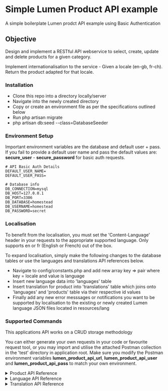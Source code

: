 #  Simple Lumen Product API example
A simple boilerplate Lumen prodct API example using Basic Authentication

## Objective
Design and implement a RESTful API webservice to select, create, update and delete products for a given category.

Implement internationalisation to the service - Given a locale (en-gb, fr-ch). 
Return the product adapted for that locale.

### Installation
- Clone this repo into a directory locally/server
- Navigate into the newly created directory
- Copy or create an environment file as per the specifications outlined below
- Run php artisan migrate
- php artisan db:seed --class=DatabaseSeeder

### Environment Setup
Important environment variables are the database and default user + pass.
If you fail to provide a default user name and pass the default values are: **secure_user** - **secure_password** for basic auth requests.

```
# API Basic Auth Details
DEFAULT_USER_NAME=
DEFAULT_USER_PASS=

# Database info
DB_CONNECTION=mysql
DB_HOST=127.0.0.1
DB_PORT=3306
DB_DATABASE=homestead
DB_USERNAME=homestead
DB_PASSWORD=secret
```

### Localisation
To benefit from the localisation, you must set the 'Content-Language' header in your requests to the appropriate supported language.
Only supports en or fr (English or French) out of the box.

To expand localisation, simply make the following changes to the database tables or use the languages and translations API references below.

- Navigate to config/constants.php and add new array key => pair where key = locale and value is language
- Insert new language data into 'languages' table
- Insert translation for product into 'translations' table which joins onto 'languages' and 'products' table via their respective id values
- Finally add any new error messsages or notifications you want to be supported by localisation to the existing or newly created Lumen language JSON files located in resources/lang

### Supported Commands
This applications API works on a CRUD storage methodology

You can either generate your own requests in your code or favourite request tool, or you may import and utilise the attached Postman collection in the 'test' directory in application root. Make sure you modify the Postman environment variables **lumen_product_api_url**, **lumen_product_api_user** and **lumen_product_api_pass** to match your own environment.

<details>
  <summary>Product API Reference</summary>
  
#### Read products (GET) by category and (optional) product_name
```
{APP_URL}/product/read
```
JSON payload example
```
{
    "product_category": "Category1"
}
```

#### Create products (POST)
```
{APP_URL}/product/create
```
JSON payload example
```
{
    "product_category": "Category1",
    "product_name": "Test API product",
    "product_desc": "Test API product description",
    "product_price": "07.90"
}
```

#### Update products (POST) and (optional) product_name
```
{APP_URL}/product/update
```
JSON payload example
```
{
    "id": 3,
    "product_category": "Category1",
    "product_name": "Test API product",
    "product_desc": "Test API product description",
    "product_price": "09.90"
}
```

#### Delete products (DELETE) by product id
```
{APP_URL}/product/delete
```
JSON payload example
```
{
    "id": 3,
    "product_category": "Category1"
}
```
</details>

<details>
  <summary>Language API Reference</summary>
  
#### Read languages (GET) by language locale
```
{APP_URL}/language/read
```
JSON payload example
```
{
    "locale": "fr"
}
```

#### Create languages (POST)
```
{APP_URL}/language/create
```
JSON payload example
```
{
    "locale": "gr",
    "name": "German",
    "date_format": "dd/mm/yyyy",
    "currency": "EUR"
}
```

#### Update languages (POST) by language locale
```
{APP_URL}/language/update
```
JSON payload example
```
{
    "locale": "gr",
    "name": "German",
    "date_format": "yyyy/mm/dd",
    "currency": "EUR"
}
```

#### Delete languages (DELETE) by language locale
```
{APP_URL}/language/delete
```
JSON payload example
```
{
    "locale": "gr"
}
```
</details>

<details>
  <summary>Translation API Reference</summary>
  
#### Read translations (GET) by product_id and language_id
```
{APP_URL}/translation/read
```
JSON payload example
```
{
    "product_id": 2,
    "language_id": 1
}
```

#### Create translations (POST)
```
{APP_URL}/translation/create
```
JSON payload example
```
{
    "product_id": 2,
    "language_id": 1,
    "product_name_translation": "Un autre produit",
    "product_desc_translation": "Deuxième description",
    "product_category_translation": "Catégorie1",
    "product_price_translation": "11.68"
}
```

#### Update translation (POST) by product_id and language_id
```
{APP_URL}/translation/update
```
JSON payload example
```
{
    "product_id": 2,
    "language_id": 1,
    "product_name_translation": "Un autre produit",
    "product_desc_translation": "Deuxième description",
    "product_category_translation": "Catégorie3",
    "product_price_translation": "11.68"
}
```

#### Delete translation (DELETE) by product_id and language_id
```
{APP_URL}/translation/delete
```
JSON payload example
```
{
    "product_id": 1,
    "language_id": 3
}
```
</details>
